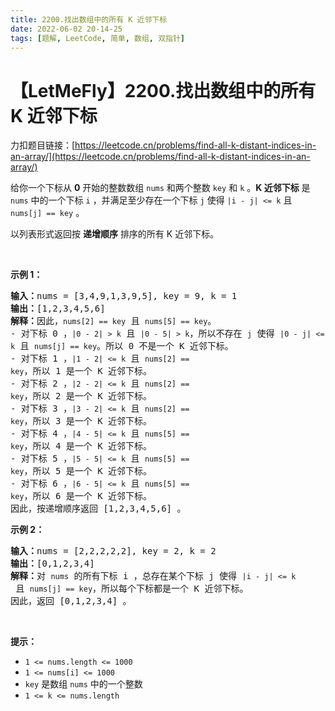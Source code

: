 ```yaml
---
title: 2200.找出数组中的所有 K 近邻下标
date: 2022-06-02 20-14-25
tags: [题解, LeetCode, 简单, 数组, 双指针]
---
```


# 【LetMeFly】2200.找出数组中的所有 K 近邻下标

力扣题目链接：[https://leetcode.cn/problems/find-all-k-distant-indices-in-an-array/](https://leetcode.cn/problems/find-all-k-distant-indices-in-an-array/)

<p>给你一个下标从 <strong>0</strong> 开始的整数数组 <code>nums</code> 和两个整数 <code>key</code> 和 <code>k</code> 。<strong>K 近邻下标</strong> 是 <code>nums</code> 中的一个下标 <code>i</code> ，并满足至少存在一个下标 <code>j</code> 使得 <code>|i - j| &lt;= k</code> 且 <code>nums[j] == key</code> 。</p>

<p>以列表形式返回按 <strong>递增顺序</strong> 排序的所有 K 近邻下标。</p>

<p>&nbsp;</p>

<p><strong>示例 1：</strong></p>

<pre>
<strong>输入：</strong>nums = [3,4,9,1,3,9,5], key = 9, k = 1
<strong>输出：</strong>[1,2,3,4,5,6]
<strong>解释：</strong>因此，<code>nums[2] == key</code> 且 <code>nums[5] == key</code>。
- 对下标 0 ，<code>|0 - 2| &gt; k</code> 且 <code>|0 - 5| &gt; k</code>，所以不存在 <code>j</code> 使得 <code>|0 - j| &lt;= k</code> 且 <code>nums[j] == key</code>。所以 0 不是一个 K 近邻下标。
- 对下标 1 ，<code>|1 - 2| &lt;= k</code> 且 <code>nums[2] == key</code>，所以 1 是一个 K 近邻下标。
- 对下标 2 ，<code>|2 - 2| &lt;= k</code> 且 <code>nums[2] == key</code>，所以 2 是一个 K 近邻下标。
- 对下标 3 ，<code>|3 - 2| &lt;= k</code> 且 <code>nums[2] == key</code>，所以 3 是一个 K 近邻下标。
- 对下标 4 ，<code>|4 - 5| &lt;= k</code> 且 <code>nums[5] == key</code>，所以 4 是一个 K 近邻下标。
- 对下标 5 ，<code>|5 - 5| &lt;= k</code> 且 <code>nums[5] == key</code>，所以 5 是一个 K 近邻下标。
- 对下标 6 ，<code>|6 - 5| &lt;= k</code> 且 <code>nums[5] == key</code>，所以 6 是一个 K 近邻下标。
因此，按递增顺序返回 [1,2,3,4,5,6] 。 
</pre>

<p><strong>示例 2：</strong></p>

<pre>
<strong>输入：</strong>nums = [2,2,2,2,2], key = 2, k = 2
<strong>输出：</strong>[0,1,2,3,4]
<strong>解释：</strong>对 <code>nums</code> 的所有下标 i ，总存在某个下标 j 使得 <code>|i - j| &lt;= k</code> 且 <code>nums[j] == key</code>，所以每个下标都是一个 K 近邻下标。 
因此，返回 [0,1,2,3,4] 。
</pre>

<p>&nbsp;</p>

<p><strong>提示：</strong></p>

<ul>
	<li><code>1 &lt;= nums.length &lt;= 1000</code></li>
	<li><code>1 &lt;= nums[i] &lt;= 1000</code></li>
	<li><code>key</code> 是数组 <code>nums</code> 中的一个整数</li>
	<li><code>1 &lt;= k &lt;= nums.length</code></li>
</ul>


    